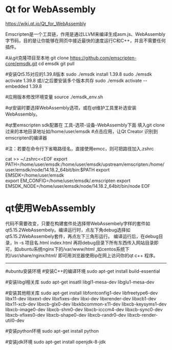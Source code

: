 # Qt for WebAssembly

https://wiki.qt.io/Qt_for_WebAssembly

Emscripten是一个工具链，作用是通过LLVM来编译生成asm.js、WebAssembly字节码，目的是让你能够在网页中接近最快的速度运行C和C++，并且不需要任何插件。



#从git克隆项目至本地
git clone https://github.com/emscripten-core/emsdk.git
cd emsdk
git pull

#安装Qt5.15对应的1.39.8版本
sudo ./emsdk install 1.39.8
sudo ./emsdk activate  1.39.8
或//之后要安装多个版本共存 sudo ./emsdk activate --embedded 1.39.8
 
#应用版本修改环境变量
source ./emsdk_env.sh

#qt安装时要选择WebAssembly选项，或在qt维护工具里补选安装WebAssembly。

#qt里emscripten sdk配置在 工具-选项-设备-WebAssembly下面 填入git clone过来的本地目录地址如/home/user/emsdk
#点击应用，让Qt Creator 识别到emscripten的编译器


#注：若要在命令行下省略路径名，直接使用emcc，则可把路径加入.zshrc

cat >> ~/.zshrc<<EOF
export PATH=/home/user/emsdk:/home/user/emsdk/upstream/emscripten:/home/user/emsdk/node/14.18.2_64bit/bin:$PATH
export EMSDK=/home/user/emsdk                                                                          
export EM_CONFIG=/home/user/emsdk/.emscripten
export EMSDK_NODE=/home/user/emsdk/node/14.18.2_64bit/bin/node
EOF

# qt使用WebAssembly

代码不需要改变，只要在构建套件处选择带WebAssembely字样的套件如qt5.15.2WebAssembely。编译运行时，点左下角debug选择如qt5.15.2WebAssembely套件，再点左下三角形运行。
编译运行后，在debug目录，ln -s 项目名.html index.html 再将debug目录下所有东西传入网站目录即可，如ubuntu系统nginx下的/var/www/html ,如centos系统下的/usr/share/nginx/html/ 即可用浏览器使用ip在网上访问你的qt c++ 程序。












---------------------------------------------
#ubuntu安装环境
#安装C++的编译环境
sudo apt-get install build-essential
 
#安装libgl相关库
sudo apt-get insatll libgl1-mesa-dev libglu1-mesa-dev
 
#安装其他相关库
sudo apt-get install libfontconfig1-dev libfreetype6-dev libx11-dev libxext-dev libxfixes-dev libxi-dev libxrender-dev libxcb1-dev libx11-xcb-dev libxcb-glx0-dev libxkbcommon-x11-dev libxcb-keysyms1-dev libxcb-image0-dev libxcb-shm0-dev libxcb-icccm4-dev libxcb-sync0-dev libxcb-xfixes0-dev libxcb-shape0-dev libxcb-randr0-dev libxcb-render-util0-dev
 
#安装python环境
sudo apt-get install python
 
#安装jdk环境
sudo apt-get install openjdk-8-jdk



